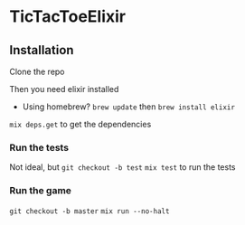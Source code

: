 # TicTacToeElixir

## Installation
Clone the repo

Then you need elixir installed

* Using homebrew?
`brew update` then `brew install elixir`

`mix deps.get` to get the dependencies

### Run the tests
Not ideal, but `git checkout -b test`
`mix test` to run the tests

### Run the game
`git checkout -b master`
`mix run --no-halt`
